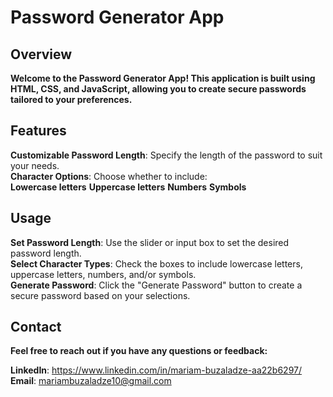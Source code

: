 # Password Generator App

## Overview
**Welcome to the Password Generator App! This application is built using HTML, CSS, and JavaScript, allowing you to create secure passwords tailored to your preferences.**

 
## Features
**Customizable Password Length**: Specify the length of the password to suit your needs.  
**Character Options**: Choose whether to include:  
                       **Lowercase letters**
                       **Uppercase letters**
                       **Numbers**
                       **Symbols**  

                       
## Usage
**Set Password Length**: Use the slider or input box to set the desired password length.  
**Select Character Types**: Check the boxes to include lowercase letters, uppercase letters, numbers, and/or symbols.  
**Generate Password**: Click the "Generate Password" button to create a secure password based on your selections.  


## Contact
**Feel free to reach out if you have any questions or feedback:**

**LinkedIn**: https://www.linkedin.com/in/mariam-buzaladze-aa22b6297/  
**Email**: mariambuzaladze10@gmail.com
